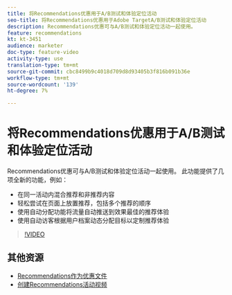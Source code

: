 ```yaml
---
title: 将Recommendations优惠用于A/B测试和体验定位活动
seo-title: 将Recommendations优惠用于Adobe TargetA/B测试和体验定位活动
description: Recommendations优惠可与A/B测试和体验定位活动一起使用。
feature: recommendations
kt: kt-3451
audience: marketer
doc-type: feature-video
activity-type: use
translation-type: tm+mt
source-git-commit: cbc8499b9c4018d709d8d93405b3f816b091b36e
workflow-type: tm+mt
source-wordcount: '139'
ht-degree: 7%

---
```



# 将Recommendations优惠用于A/B测试和体验定位活动

Recommendations优惠可与A/B测试和体验定位活动一起使用。 此功能提供了几项全新的功能，例如：

* 在同一活动内混合推荐和非推荐内容
* 轻松尝试在页面上放置推荐，包括多个推荐的顺序
* 使用自动分配功能将流量自动推送到效果最佳的推荐体验
* 使用自动访客根据用户档案动态分配目标以定制推荐体验

>[!VIDEO](https://video.tv.adobe.com/v/28878?quality=12)

## 其他资源

* [Recommendations作为优惠文件](https://docs.adobe.com/content/help/en/target/using/recommendations/recommendations-as-an-offer.html)
* [创建Recommendations活动视频](create-a-recommendations-activity.md)
